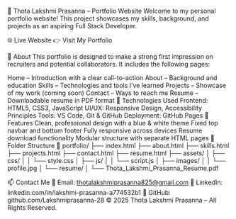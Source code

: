 💼 Thota Lakshmi Prasanna – Portfolio Website
Welcome to my personal portfolio website!
This project showcases my skills, background, and projects as an aspiring Full Stack Developer.

🌐 Live Website
👉 Visit My Portfolio

📌 About
This portfolio is designed to make a strong first impression on recruiters and potential collaborators.
It includes the following pages:

Home – Introduction with a clear call-to-action
About – Background and education
Skills – Technologies and tools I’ve learned
Projects – Showcase of my work (coming soon)
Contact – Ways to reach me
Resume – Downloadable resume in PDF format
🚀 Technologies Used
Frontend: HTML5, CSS3, JavaScript
UI/UX: Responsive Design, Accessibility Principles
Tools: VS Code, Git & GitHub
Deployment: GitHub Pages
🧠 Features
Clean, professional design with a blue & white theme
Fixed top navbar and bottom footer
Fully responsive across devices
Resume download functionality
Modular structure with separate HTML pages
📂 Folder Structure
📁 portfolio/
├── index.html
├── about.html
├── skills.html
├── projects.html
├── contact.html
├── resume.html
├── assets/
│ ├── css/
│ │ └── style.css
│ ├── js/
│ │ └── script.js
│ ├── images/
│ │ └── profile.jpg
│ └── resume/
│ └── Thota_Lakshmi_Prasanna_Resume.pdf

📫 Contact Me
📧 Email: thotalakshmiprasanna825@gmail.com
💼 LinkedIn: linkedin.com/in/lakshmi-prasanna-a774532b1
🐙 GitHub: github.com/Lakshmiprasanna-28
© 2025 Thota Lakshmi Prasanna – All Rights Reserved.